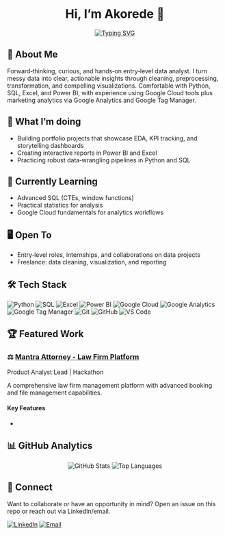 <!-- Special README: this file appears on your GitHub profile -->

<div align="center">

# Hi, I’m Akorede 👋

[![Typing SVG](https://readme-typing-svg.demolab.com?font=Fira+Code&pause=900&color=00BFA6&center=true&vCenter=true&width=700&lines=Entry-level+Data+Analyst;Python+%7C+SQL+%7C+Excel+%7C+Power+BI;Google+Cloud+%7C+Google+Analytics+%7C+Tag+Manager)](https://github.com/Akorede-Q)

</div>

## 🚀 About Me
Forward‑thinking, curious, and hands‑on entry‑level data analyst. I turn messy data into clear, actionable insights through cleaning, preprocessing, transformation, and compelling visualizations. Comfortable with Python, SQL, Excel, and Power BI, with experience using Google Cloud tools plus marketing analytics via Google Analytics and Google Tag Manager.

## 🎯 What I’m doing
- Building portfolio projects that showcase EDA, KPI tracking, and storytelling dashboards
- Creating interactive reports in Power BI and Excel
- Practicing robust data‑wrangling pipelines in Python and SQL

## 🔧 Currently Learning
- Advanced SQL (CTEs, window functions)
- Practical statistics for analysis
- Google Cloud fundamentals for analytics workflows

## 🖥️ Open To
- Entry‑level roles, internships, and collaborations on data projects
- Freelance: data cleaning, visualization, and reporting

## 🛠️ Tech Stack
<div align="left">

<!-- Core Analysis -->
<img alt="Python" src="https://img.shields.io/badge/Python-3776AB?style=for-the-badge&logo=python&logoColor=white"/>
<img alt="SQL" src="https://img.shields.io/badge/SQL-025E8C?style=for-the-badge&logo=database&logoColor=white"/>
<img alt="Excel" src="https://img.shields.io/badge/Microsoft%20Excel-217346?style=for-the-badge&logo=microsoft-excel&logoColor=white"/>
<img alt="Power BI" src="https://img.shields.io/badge/Power%20BI-F2C811?style=for-the-badge&logo=power%20bi&logoColor=black"/>

<!-- Cloud & Marketing Analytics -->
<img alt="Google Cloud" src="https://img.shields.io/badge/Google%20Cloud-4285F4?style=for-the-badge&logo=googlecloud&logoColor=white"/>
<img alt="Google Analytics" src="https://img.shields.io/badge/Google%20Analytics-E37400?style=for-the-badge&logo=google%20analytics&logoColor=white"/>
<img alt="Google Tag Manager" src="https://img.shields.io/badge/Google%20Tag%20Manager-246FDB?style=for-the-badge&logo=google%20tag%20manager&logoColor=white"/>

<!-- Tools -->
<img alt="Git" src="https://img.shields.io/badge/Git-F05032?style=for-the-badge&logo=git&logoColor=white"/>
<img alt="GitHub" src="https://img.shields.io/badge/GitHub-181717?style=for-the-badge&logo=github&logoColor=white"/>
<img alt="VS Code" src="https://img.shields.io/badge/VS%20Code-007ACC?style=for-the-badge&logo=visual-studio-code&logoColor=white"/>

</div>

## 🏆 Featured Work
### ⚖️ [Mantra Attorney - Law Firm Platform](https://github.com/Gaius-Okoase/mantra-attorney-website)

Product Analyst Lead | Hackathon

A comprehensive law firm management platform with advanced booking and file management capabilities.

#### Key Features

- 

## 📊 GitHub Analytics
<div align="center">
  <img alt="GitHub Stats" src="https://github-readme-stats.vercel.app/api?username=Akorede-Q&show_icons=true&theme=tokyonight&hide_border=true" />
  <img alt="Top Languages" src="https://github-readme-stats.vercel.app/api/top-langs/?username=Akorede-Q&layout=compact&theme=tokyonight&hide_border=true" />
</div>

## 🤝 Connect
Want to collaborate or have an opportunity in mind? Open an issue on this repo or reach out via LinkedIn/email.

[![Linkedln](https://img.shields.io/badge/Linkedln-0A66C2?style=for-the-badge%logo=linkedin%logoColor=white)](https://www.linkedin.com/in/akoredewaheed/)
[![Email](https://img.shields.io/badge/Email-D14836?style=for-the-badge%logo=gmail&logoColor=White)](mailto:waheedakorede0@gmail.com)
